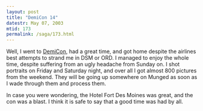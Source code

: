 ```yaml
---
layout: post
title: "DemiCon 14"
datestr: May 07, 2003
mtid: 173
permalink: /saga/173.html
---
```


Well, I went to <a href="http://www.demicon.org">DemiCon</a>, had a great time, and got home despite the airlines best attempts to strand me in DSM or ORD.  I managed to enjoy the whole time, despite suffering from an ugly headache from Sunday on.  I shot portraits on Friday and Saturday night, and over all I got almost 800 pictures from the weekend.  They will be going up somewhere on Munged as soon as I wade through them and process them.

In case you were wondering, the Hotel Fort Des Moines was great, and the con was a blast.  I think it is safe to say that a good time was had by all.


